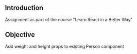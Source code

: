 <h2>Introduction</h2>
Assignment as part of the course "Learn React in a Better Way"

<h2>Objective</h2>
Add weight and height props to existing Person component